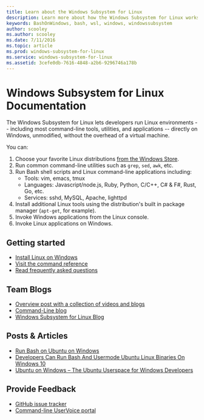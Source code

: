 ```yaml
---
title: Learn about the Windows Subsystem for Linux
description: Learn more about how the Windows Subsystem for Linux works.
keywords: BashOnWindows, bash, wsl, windows, windowssubsystem
author: scooley
ms.author: scooley
ms.date: 7/11/2016
ms.topic: article
ms.prod: windows-subsystem-for-linux
ms.service: windows-subsystem-for-linux
ms.assetid: 3cefe0db-7616-4848-a2b6-9296746a178b
---
```


# Windows Subsystem for Linux Documentation

The Windows Subsystem for Linux lets developers run Linux environments -- including most command-line tools, utilities, and applications -- directly on Windows, unmodified, without the overhead of a virtual machine.  

You can:

1. Choose your favorite Linux distributions [from the Windows Store](https://aka.ms/wslstore).
1. Run common command-line utilities such as `grep`, `sed`, `awk`, etc. 
1. Run Bash shell scripts and Linux command-line applications including:  
    * Tools: vim, emacs, tmux
    * Languages: Javascript/node.js, Ruby, Python, C/C++, C# & F#, Rust, Go, etc.
    * Services: sshd, MySQL, Apache, lighttpd
1. Install additional Linux tools using the distribution's built in package manager (`apt-get`, for example).
1. Invoke Windows applications from the Linux console.
1. Invoke Linux applications on Windows.

## Getting started

* [Install Linux on Windows](install_guide.md)
* [Visit the command reference](reference.md)
* [Read frequently asked questions](faq.md)

## Team Blogs
*  [Overview post with a collection of videos and blogs](https://blogs.msdn.microsoft.com/commandline/learn-about-windows-console-and-windows-subsystem-for-linux-wsl/)
* [Command-Line blog](https://blogs.msdn.microsoft.com/commandline/)
* [Windows Subsystem for Linux Blog](https://blogs.msdn.microsoft.com/wsl/)

## Posts & Articles
* [Run Bash on Ubuntu on Windows](https://blogs.windows.com/buildingapps/2016/03/30/run-bash-on-ubuntu-on-windows/)
* [Developers Can Run Bash And Usermode Ubuntu Linux Binaries On Windows 10](http://www.hanselman.com/blog/DevelopersCanRunBashShellAndUsermodeUbuntuLinuxBinariesOnWindows10.aspx)
* [Ubuntu on Windows – The Ubuntu Userspace for Windows Developers](http://insights.ubuntu.com/2016/03/30/ubuntu-on-windows-the-ubuntu-userspace-for-windows-developers/) 

## Provide Feedback
* [GitHub issue tracker](https://github.com/Microsoft/BashOnWindows/issues)
* [Command-line UserVoice portal](https://wpdev.uservoice.com/forums/266908-command-prompt-console-bash-on-ubuntu-on-windo/category/161892-bash)
